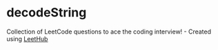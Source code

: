 # decodeString
Collection of LeetCode questions to ace the coding interview! - Created using [LeetHub](https://github.com/QasimWani/LeetHub)
